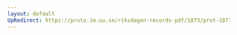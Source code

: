 ```yaml
---
layout: default
UpRedirect: https://pruto.im.uu.se/riksdagen-records-pdf/1873/prot-1873--ak--423/prot-1873--ak--423_048.pdf
---
```

